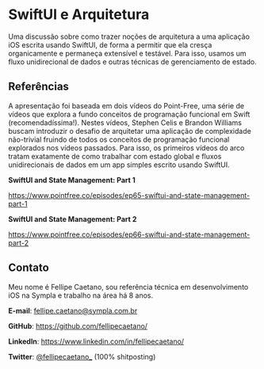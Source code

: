 # SwiftUI e Arquitetura

Uma discussão sobre como trazer noções de arquitetura a uma aplicação iOS
escrita usando SwiftUI, de forma a permitir que ela cresça organicamente e
permaneça extensível e testável. Para isso, usamos um fluxo unidirecional de
dados e outras técnicas de gerenciamento de estado.

## Referências

A apresentação foi baseada em dois vídeos do Point-Free, uma série de vídeos que
explora a fundo conceitos de programação funcional em Swift (recomendadíssima!).
Nestes vídeos, Stephen Celis e Brandon Williams buscam introduzir o desafio de
arquitetar uma aplicação de complexidade não-trivial fruindo de todos os
conceitos de programação funcional explorados nos vídeos passados. Para isso, os
primeiros vídeos do arco tratam exatamente de como trabalhar com estado global e
fluxos unidirecionais de dados em um app simples escrito usando SwiftUI.

**SwiftUI and State Management: Part 1**

https://www.pointfree.co/episodes/ep65-swiftui-and-state-management-part-1

**SwiftUI and State Management: Part 2**

https://www.pointfree.co/episodes/ep66-swiftui-and-state-management-part-2

## Contato

Meu nome é Fellipe Caetano, sou referência técnica em desenvolvimento iOS na
Sympla e trabalho na área há 8 anos.

**E-mail**: fellipe.caetano@sympla.com.br

**GitHub**: https://github.com/fellipecaetano/

**LinkedIn**: https://www.linkedin.com/in/fellipecaetano/

**Twitter**: [@fellipecaetano_](https://twitter.com/fellipecaetano_) (100%
shitposting)
